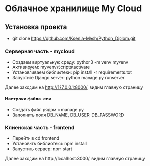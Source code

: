 # Облачное хранилище My Cloud

## Установка проекта
* git clone https://github.com/Ksenia-Mesh/Python_Diplom.git

### Серверная часть - mycloud
* Создаем виртуальную среду: python3 -m venv myvenv
* Активируем: myvenv\Scripts\activate
* Установливаем библиотеки: pip install -r requirements.txt
* Запустите Django server: python manage.py runserver

Далее заходим на http://127.0.0.1:8000/, видим главную страницу

#### Настроки файла .env
* Создать файл рядом с manage.py
* Заполнить поля DB_NAME, DB_USER, DB_PASSWORD

### Клиенская часть - frontend
* Перейти в cd frontend
* Установить библиотеки: npm install
* Запустить сервер: npm start

Далее заходим на http://localhost:3000/, видим главную страницу
